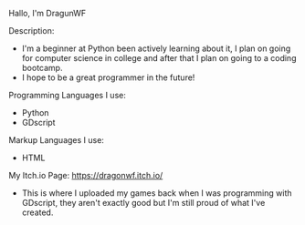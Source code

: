 Hallo, I'm DragunWF

Description:
- I'm a beginner at Python been actively learning about it, I plan
  on going for computer science in college and after that I plan
  on going to a coding bootcamp. 
- I hope to be a great programmer in the future!

Programming Languages I use:
- Python
- GDscript

Markup Languages I use:
- HTML

My Itch.io Page:
https://dragonwf.itch.io/
- This is where I uploaded my games back when I was programming with
  GDscript, they aren't exactly good but I'm still proud of what I've
  created.
